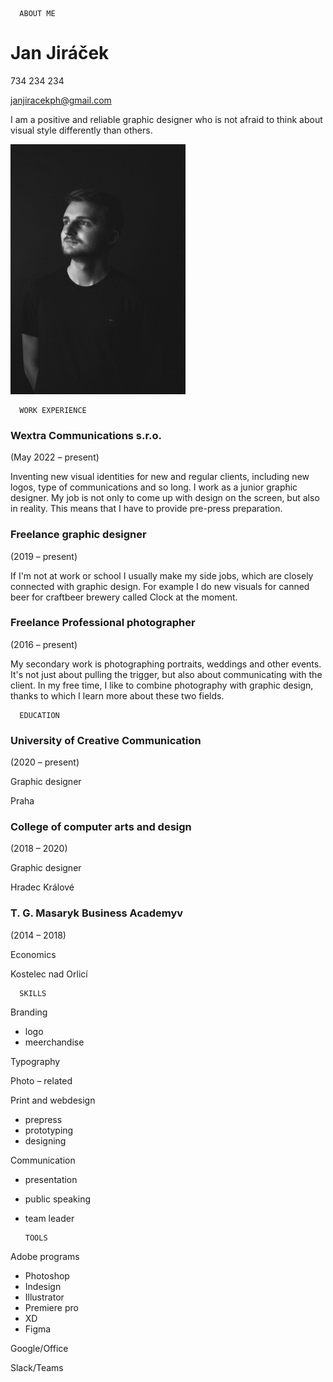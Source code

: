       ABOUT ME
# Jan Jiráček

734 234 234

janjiracekph@gmail.com

I am a positive and reliable graphic designer who is not afraid to think about visual style differently than others.

 <img src="profile.jpeg" 
     width="280" 
     height="400" />


      WORK EXPERIENCE
<h3>Wextra Communications s.r.o.</h3>
(May 2022 – present)
<p>Inventing new visual identities for new and regular clients, including new logos, type of communications and so long. I work as a junior graphic designer.
My job is not only to come up with design on the screen, but also in reality. This means that I have to provide pre-press preparation.</p>

<h3>Freelance graphic designer</h3>
(2019 – present)
<p>If I'm not at work or school I usually make my side jobs, which are closely connected with graphic design. For example I do new visuals for canned beer for craftbeer brewery called Clock at the moment.</p>

<h3>Freelance Professional photographer</h3>
(2016 – present)
<p>My secondary work is photographing portraits, weddings and other events. It's not just about pulling the trigger, but also about communicating with the client. In my free time, I like to combine photography with graphic design, thanks to which I learn more about these two fields.</p>



      EDUCATION
<h3>University of Creative Communication</h3>
(2020 – present)
<p>Graphic designer</p>
Praha

<h3>College of computer arts and design</h3>
(2018 – 2020)
<p>Graphic designer</p>
Hradec Králové

<h3>T. G. Masaryk Business Academyv</h3>
(2014 – 2018)
<p>Economics</p>
Kostelec nad Orlicí

      SKILLS
Branding
- logo
- meerchandise 

Typography

Photo – related

Print and webdesign
- prepress
- prototyping
- designing

Communication
- presentation
- public speaking
- team leader

      TOOLS
Adobe programs
- Photoshop
- Indesign
- Illustrator
- Premiere pro
- XD
- Figma 

Google/Office

Slack/Teams
